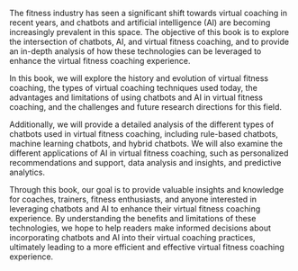 
The fitness industry has seen a significant shift towards virtual coaching in recent years, and chatbots and artificial intelligence (AI) are becoming increasingly prevalent in this space. The objective of this book is to explore the intersection of chatbots, AI, and virtual fitness coaching, and to provide an in-depth analysis of how these technologies can be leveraged to enhance the virtual fitness coaching experience.

In this book, we will explore the history and evolution of virtual fitness coaching, the types of virtual coaching techniques used today, the advantages and limitations of using chatbots and AI in virtual fitness coaching, and the challenges and future research directions for this field.

Additionally, we will provide a detailed analysis of the different types of chatbots used in virtual fitness coaching, including rule-based chatbots, machine learning chatbots, and hybrid chatbots. We will also examine the different applications of AI in virtual fitness coaching, such as personalized recommendations and support, data analysis and insights, and predictive analytics.

Through this book, our goal is to provide valuable insights and knowledge for coaches, trainers, fitness enthusiasts, and anyone interested in leveraging chatbots and AI to enhance their virtual fitness coaching experience. By understanding the benefits and limitations of these technologies, we hope to help readers make informed decisions about incorporating chatbots and AI into their virtual coaching practices, ultimately leading to a more efficient and effective virtual fitness coaching experience.
